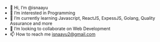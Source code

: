 - 👋 Hi, I’m @isnaayu
- 👀 I’m interested in Programming
- 🌱 I’m currently learning Javascript, ReactJS, ExpessJS, Golang, Quality Assurance and more
- 💞️ I’m looking to collaborate on Web Development
- 📫 How to reach me isnaayu2@gmail.com

<!---
isnaayu/isnaayu is a ✨ special ✨ repository because its `README.md` (this file) appears on your GitHub profile.
You can click the Preview link to take a look at your changes.
--->
